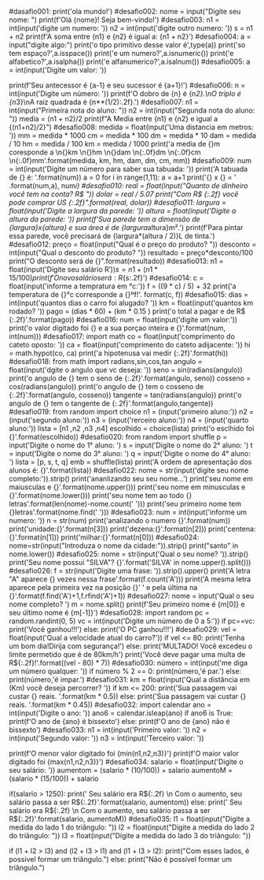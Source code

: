 
#dasafio001:
print('ola mundo!')
#desafio002:
nome = input("Digite seu nome: ")
print(f'Olá {nome}! Seja bem-vindo!')
#desafio003:
n1 = int(input('digite um numero: '))
n2 = int(input('digite outro numero: '))
s = n1 + n2
print(f'A soma entre {n1} e {n2} é igual a: {n1 + n2}')
#desafio004:
a = input("digite algo:")
print('o tipo primitivo desse valor é',type(a))
print('so tem espaço?',a.isspace())
print('e um numero?',a.isnumeric())
print('e alfabetico?',a.isalpha())
print('e alfanumerico?',a.isalnum())
#desafio005:
a = int(input('Digite um valor: '))

print(f'Seu antecessor é {a-1} e seu sucessor é {a+1}!')
#desafio006:
n = int(input('Digite um número: '))
print(f'O dobro de {n} é {n*2}.\nO triplo é {n*3}\nA raiz quadrada é {n**(1/2):.2f}.')
#desafio007:
n1 = int(input("Primeira nota do aluno: "))
n2 = int(input("Segunda nota do aluno: "))
media = (n1 + n2)/2
print(f"A Media entre {n1} e {n2} e igual a {(n1+n2)/2}")
#desafio008:
medida = float(input('Uma distancia em metros: '))
mm = medida * 1000
cm = medida * 100
dm = medida * 10
dam = medida / 10
hm = medida / 100
km = medida / 1000
print('a media  de  {}m coresponde a \n{}km \n{}hm \n{}dam \n{:.0f}dm \n{:.0f}cm \n{:.0f}mm'.format(medida, km, hm, dam, dm, cm, mm))
#desafio009:
num = int(input('Digite um número para saber sua tabuada: '))
print('A tabuada de {} é: '.format(num))
a = 0
for i in range(1,11):
    a = a+1
    print('{} x {} = ' .format(num,a), num*i)
#desafio010:
real = float(input("Quanto de dinheiro você tem na conta? R$ "))
dolar = real / 5.07
print("Com R$ {:.2f} você pode comprar US {:.2f}".format(real, dolar))
#desafio011:
largura = float(input('Digite a largura da parede: '))
altura = float(input('Digite a altura da parede: '))
print(f'Sua parede tem a dimensão de {largura}x{altura} e sua área é de {largura*altura}m².')
print(f'Para pintar essa parede, você precisará de {largura*(altura / 2)}L de tinta.')
#desafio012:
preço = float(input("Qual é o preço do produto? "))
desconto = int(input("Qual o desconto do produto? "))
resultado = preço*desconto/100
print("O desconto será de {}".format(resultado))
#desafio013:
n1 = float(input('Digite seu salário R$'))
s = n1 + (n1 * 15 / 100)
print(f'O novo salário será: R${s:.2f}')
#desafio014:
c = float(input('informe a tempratura em °c:'))
f = ((9 * c) / 5) + 32
print('a temperatura de {}°c corresponde a {}ºf!'.  format(c, f))
#desafio015:
dias = int(input('quantos dias o carro foi alugado? '))
km = float(input('quantos km rodado? '))
pago = (dias * 60) + (km * 0.15 )
print('o total a pagar e de R$ {:.2f}'.format(pago))
#desafio016:
num = float(input('digite um valor:'))
print('o valor digitado foi {} e a sua porçao inteira e {}'.format(num, int(num)))
#desafio017:
import math
co = float(input('comprimento do cateto oposto: '))
ca = float(input('comprimento do cateto adijacente: '))
hi = math.hypot(co, ca)
print('a hipotenusa vai medir {:.2f}'.format(hi))
#desafio018:
from math import radians,sin,cos,tan
angulo = float(input('dgite o angulo que vc deseja: '))
seno = sin(radians(angulo))
print('o angulo de {} tem o seno de {:.2f}'.format(angulo, seno))
cosseno = cos(radians(angulo))
print('o angulo de {} tem o cosseno de {:.2f}'.format(angulo, cosseno))
tangente = tan(radians(angulo))
print('o angulo de {} tem o tangente de {:.2f}'.format(angulo,tangente))
#desafio019:
from random import choice
n1 = (input('primeiro aluno:'))
n2 = (input('segundo aluno:'))
n3 = (input('rerceiro aluno:'))
n4 = (input('quarto aluno:'))
lista = [n1 ,n2 ,n3 ,n4]
escolhido = choice(lista)
print('o esclhido foi {}'.format(escolhido))
#desafio020:
from random import shuffle
p = input('Digite o nome do 1° aluno: ')
s = input('Digite o nome do 2° aluno: ')
t = input('Digite o nome do 3° aluno: ')
q = input('Digite o nome do 4° aluno: ')
lista = [p, s, t, q]
emb = shuffle(lista)
print('A ordem de apresentação dos alunos é: {}'.format(lista))
#desafio022:
nome = str(input('digite seu nome completo:')).strip()
print('ananlizando seu seu nome...')
print('seu nome em maiusculas e {}'.format(nome.upper()))
print('seu nome em minusculas e {}'.format(nome.lower()))
print('seu nome tem ao todo {} letras'.format(len(nome)-nome.count(' ')))
print('seu primeiro nome tem {}letras'.format(nome.find(' ')))
#desafio023:
num = int(input('informe um numero: '))
n = str(num)
print('analizando o numero {}'.format(num))
print('unidade:{}'.format(n[3]))
print('dezena:{}'.format(n[2]))
print('centena:{}'.format(n[1]))
print('milhar:{}'.format(n[0]))
#desafio024:
nome=str(input("Introduza o nome da cidade:")).strip()
print("santo" in nome.lower())
#desafio025:
nome = str(input('Qual o seu nome? ')).strip()
print('Seu nome possui "SILVA"? {}'.format('SILVA' in nome.upper().split()))
#desafio026:
f = str(input('Digite uma frase: ')).strip().upper()
print('A letra "A" aparece {} vezes nessa frase'.format(f.count('A')))
print('A mesma letra aparece pela primeira vez na posição {}'
      ' e pela última na {}'.format(f.find('A')+1,f.rfind('A')+1))
#desafio027:
nome = input('Qual o seu nome completo? ')
m = nome.split()
print(f'Seu primeiro nome é {m[0]} e seu último nome é {m[-1]}')
#desafio028:
import random
pc = random.randint(0, 5)
vc = int(input('Digite um número de 0 a 5:'))
if pc==vc:
    print('Você ganhou!!!')
else:
    print('O PC ganhou!!!')
#desafio029:
vel = float(input('Qual a velocidade atual do carro?'))
if vel <= 80:
    print('Tenha um bom dia!Dirija com segurança!')
else:
    print('MULTADO! Você excedeu o limite permetido que é de 80km/h')
    print('Você deve pagar uma multa de R${:.2f}!'.format((vel - 80) * 7))
#desafio030:
número = int(input('me diga um número qualquer: '))
if número % 2 == 0:
    print(número,'é par.')
else:
    print(número,'é impar.')
#desafio031:
km = float(input('Qual a distância em (Km) você deseja percorrer? '))
if km <= 200:
    print('Sua passagem vai custar {} reais. '.format(km * 0.5))
else:
    print('Sua passagem vai custar {} reais. '.format(km * 0.45))
#desafio032:
import calendar
ano = int(input('Digite o ano: '))
ano6 = calendar.isleap(ano)
if ano6 is True:
    print(f'O ano de {ano} é bissexto')
else:
    print(f'O ano de {ano} não é bissexto')
#desafio033:
n1 = int(input('Primeiro valor: '))
n2 = int(input('Segundo valor: '))
n3 = int(input('Terceiro valor: '))

print(f'O menor valor digitado foi {min(n1,n2,n3)}')
print(f'O maior valor digitado foi {max(n1,n2,n3)}')
#desafio034:
salario = float(input('Digite o seu salário: '))
aumentom = (salario * (10/100)) + salario
aumentoM = (salario * (15/100)) + salario

if(salario > 1250):
    print(' Seu salário era R${:.2f} \n Com o aumento, seu salário passa a ser R${:.2f}'.format(salario, aumentom))
else:
    print(' Seu salário era R${:.2f} \n Com o aumento, seu salário passa a ser R${:.2f}'.format(salario, aumentoM))
#desafio035:
l1 = float(input("Digite a medida do lado 1 do triângulo: "))
l2 = float(input("Digite a medida do lado 2 do triângulo: "))
l3 = float(input("Digite a medida do lado 3 do triângulo: "))

if (l1 + l2 > l3) and (l2 + l3 > l1) and (l1 + l3 > l2):
    print("Com esses lados, é possivel formar um triângulo.")
else:
    print("Não é possível formar um triângulo.")
